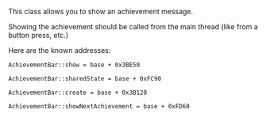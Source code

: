 This class allows you to show an achievement message.

Showing the achievement should be called from the main thread (like from a button press, etc.)

Here are the known addresses:

```
AchievementBar::show = base + 0x3BE50

AchievementBar::sharedState = base + 0xFC90

AchievementBar::create = base + 0x3B120

AchievementBar::showNextAchievement = base + 0xFD60
```
